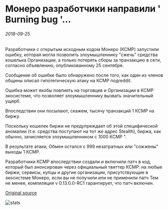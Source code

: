 # Монеро разработчики направили ' Burning bug '...

###### 2018-09-25

Разработчики с открытым исходным кодом Монеро (КСМР) запустили ошибку, которая могла позволить злоумышленнику "сжечь" средства кошелька Организации, а только потерять сборы за транзакцию в сети, согласно объявлению, опубликованному 25 сентября.

Сообщение об ошибке было обнаружено после того, как один из членов общины описал гипотетическую атаку на КСМР подreddit.

Ошибка может якобы повлиять на торговцев и Организации в КСМР экосистеме, что позволяет злоумышленнику вызвать значительный ущерб.

Впоследствии они посылают, скажем, тысячу транзакций 1 КСМР на биржу.

Поскольку кошелек биржи не предупреждает об этой специфической аномалии (т.е. средства поступают на тот же адрес Stealth), биржа, как обычно, зачисляется злоумышленником с 1000 КСМР ".

В результате атаки, Обмен остался с 999 незатратных или "сожжены" выходы 1 КСМР.

Разработчики КСМР впоследствии создали и включили патч в код, который был анонсирован через официальный твиттер КСМР: на любые биржи, сервисы, купцы и другие организации, присутствующие в экосистеме Монеро, если вы не получили или не применили патч Тем не менее, компиляция v 0.13.0.0-RC1 гарантирует, что патч включен.

[Original source](https://cointelegraph.com/news/monero-developers-have-patched-the-burning-bug)

![stats](https://c.statcounter.com/11760860/0/a89fa40b/1/ "stats")